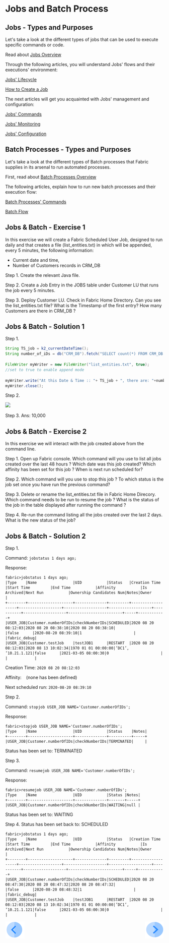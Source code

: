 #   Jobs and Batch Process
                           

 

## Jobs - Types and Purposes

Let's take a look at the different types of jobs that can be used to execute specific commands or code. 

Read about [Jobs Overview](/articles/20_jobs_and_batch_services/01_fabric%20jobs_overview.md)


Through the following articles, you will understand Jobs' flows and their executions' environment:

[Jobs' Lifecycle](/articles/20_jobs_and_batch_services/02_jobs_flow_and_status.md)

[How to Create a Job](/articles/20_jobs_and_batch_services/03_create_a_job.md)


The next articles will get you acquainted with Jobs' management and configuration:

[Jobs' Commands](/articles/20_jobs_and_batch_services/04_jobs_commands.md)

[Jobs' Monitoring](/articles/20_jobs_and_batch_services/05_jobs_table_fields.md)

[Jobs' Configuration](/articles/20_jobs_and_batch_services/06_jobs_configuration.md)




## Batch Processes - Types and Purposes

Let's take a look at the different types of Batch processes that Fabric supplies in its arsenal to run automated processes. 

First, read about [Batch Processes Overview](/articles/20_jobs_and_batch_services/07_batch_process_overview.md)

The following articles, explain how to run new batch processes and their execution flow:

[Batch Processes' Commands](/articles/20_jobs_and_batch_services/08_batch_process_commands.md)

[Batch Flow](/articles/20_jobs_and_batch_services/09_batch_process_flow.md)



## Jobs & Batch - Exercise 1

In this exercise we will create a Fabric Scheduled User Job, designed to run daily and that creates a file (list_entities.txt) in which will be appended, every 5 minutes, the following information:
- Current date and time, 
- Number of Customers records in CRM_DB

Step 1.
Create the relevant Java file.

Step 2.
Create a Job Entry in the JOBS table under Customer LU that runs the job every 5 minutes.

Step 3.
Deploy Customer LU.
Check in Fabric Home Directory. Can you see the list_entities.txt file?
What is the Timestamp of the first entry? How many Customers are there in CRM_DB ?


## Jobs & Batch - Solution 1

Step 1.

```java
String TS_job = k2_currentDateTime();
String number_of_iDs = db("CRM_DB").fetch("SELECT count(*) FROM CRM_DB.CUSTOMER").firstValue().toString();

FileWriter myWriter = new FileWriter("list_entities.txt", true); 
//set to true to enable append mode

myWriter.write("At this Date & Time :: "+ TS_job + ", there are: "+number_of_iDs+" entities in CRM_DB." );
myWriter.close();
```

Step 2.

<img src="/academy/Training_Level_1/07_jobs_and_batch_services/01_jobs_and_batch_services_overview.PNG">


Step 3.
Ans: 10,000


## Jobs & Batch - Exercise 2
In this exercise we will interact with the job created above from the command line.

Step 1.
Open up Fabric console.
Which command will you use to list all jobs created over the last 48 hours ?
Which date was this job created? Which affinity has been set for this job ?
When is next run scheduled for?

Step 2.
Which command will you use to stop this job ?
To which status is the job set once you have run the previous command?

Step 3.
Delete or rename the list_entities.txt file in Fabric Home Direcory.
Which command needs to be run to resume the job ?
What is the status of the job in the table displayed after running the command ?

Step 4.
Re-run the command listing all the jobs created over the last 2 days. What is the new status of the job?



## Jobs & Batch - Solution 2

Step 1.

Command: ```jobstatus 1 days ago;```

Response:

```
fabric>jobstatus 1 days ago;
|Type    |Name                |UID           |Status   |Creation Time      |Start Time         |End Time           |Affinity           |Is Archived|Next Run           |Ownership Candidates Num|Notes|Owner       |
+--------+--------------------+--------------+---------+-------------------+-------------------+-------------------+-------------------+-----------+-------------------+------------------------+-----+------------+
|USER_JOB|Customer.numberOfIDs|checkNumberIDs|SCHEDULED|2020 08 20 08:12:03|2020 08 20 08:38:10|2020 08 20 08:38:10|                   |false      |2020-08-20 08:39:10|1                       |     |fabric_debug|
|USER_JOB|Customer.testJob    |testJOB1      |RESTART  |2020 08 20 08:12:03|2020 08 13 10:02:34|1970 01 01 00:00:00|’DC1’, ’10.21.1.121|false      |2021-03-05 08:00:30|0                       |     |            |
```

Creation Time: ```2020 08 20 08:12:03```

Affinity: ``` ``` (none has been defined)

Next scheduled run: ```2020-08-20 08:39:10```


Step 2.

Command: ```stopjob USER_JOB NAME='Customer.numberOfIDs';```

Response:

```
fabric>stopjob USER_JOB NAME='Customer.numberOfIDs';
|Type    |Name                |UID           |Status    |Notes|
+--------+--------------------+--------------+----------+-----+
|USER_JOB|Customer.numberOfIDs|checkNumberIDs|TERMINATED|     |

```

Status has been set to: TERMINATED

Step 3.

Command: ```resumejob USER_JOB NAME='Customer.numberOfIDs';```

Response:

```
fabric>resumejob USER_JOB NAME='Customer.numberOfIDs';
|Type    |Name                |UID           |Status |Notes|
+--------+--------------------+--------------+-------+-----+
|USER_JOB|Customer.numberOfIDs|checkNumberIDs|WAITING|null |

```

Status has been set to: WAITING

Step 4.
Status has been set back to: SCHEDULED

```
fabric>jobstatus 1 days ago;
|Type    |Name                |UID           |Status   |Creation Time      |Start Time         |End Time           |Affinity           |Is Archived|Next Run           |Ownership Candidates Num|Notes|Owner       |
+--------+--------------------+--------------+---------+-------------------+-------------------+-------------------+-------------------+-----------+-------------------+------------------------+-----+------------+
|USER_JOB|Customer.numberOfIDs|checkNumberIDs|SCHEDULED|2020 08 20 08:47:30|2020 08 20 08:47:32|2020 08 20 08:47:32|                   |false      |2020-08-20 08:48:32|1                       |     |fabric_debug|
|USER_JOB|Customer.testJob    |testJOB1      |RESTART  |2020 08 20 08:12:03|2020 08 13 10:02:34|1970 01 01 00:00:00|’DC1’, ’10.21.1.121|false      |2021-03-05 08:00:30|0                       |     |            |
```


[![Previous](/articles/images/Previous.png)](/academy/Training_Level_1/07_jobs_and_batch_services/01_jobs_and_batch_services_overview.md)[<img align="right" width="60" height="54" src="/articles/images/Next.png">](/academy/Training_Level_1/07_jobs_and_batch_services/03_quiz_jobs_and_batch_services.md)
